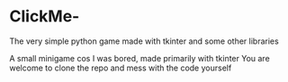 # ClickMe-
The very simple python game made with tkinter and some other libraries

A small minigame cos I was bored, made primarily with tkinter
You are welcome to clone the repo and mess with the code yourself 
